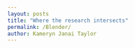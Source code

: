 ```yaml
---
layout: posts
title: "Where the research intersects"
permalink: /Blender/
author: Kameryn Janai Taylor
---
```


